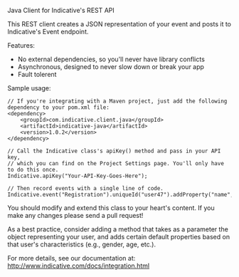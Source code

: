 Java Client for Indicative's REST API

This REST client creates a JSON representation of your event and posts it to Indicative's Event endpoint.

Features:

+ No external dependencies, so you'll never have library conflicts
+ Asynchronous, designed to never slow down or break your app
+ Fault tolerent

Sample usage:

    // If you're integrating with a Maven project, just add the following dependency to your pom.xml file:
    <dependency>
	    <groupId>com.indicative.client.java</groupId>
	    <artifactId>indicative-java</artifactId>
	    <version>1.0.2</version>
    </dependency>

    // Call the Indicative class's apiKey() method and pass in your API key, 
    // which you can find on the Project Settings page. You'll only have to do this once.
    Indicative.apiKey("Your-API-Key-Goes-Here");

    // Then record events with a single line of code.
    Indicative.event("Registration").uniqueId("user47").addProperty("name","value").done();

You should modify and extend this class to your heart's content.  If you make any changes please send a pull request!

As a best practice, consider adding a method that takes as a parameter the object representing your user, and adds certain default properties based on that user's characteristics (e.g., gender, age, etc.).

For more details, see our documentation at: http://www.indicative.com/docs/integration.html
